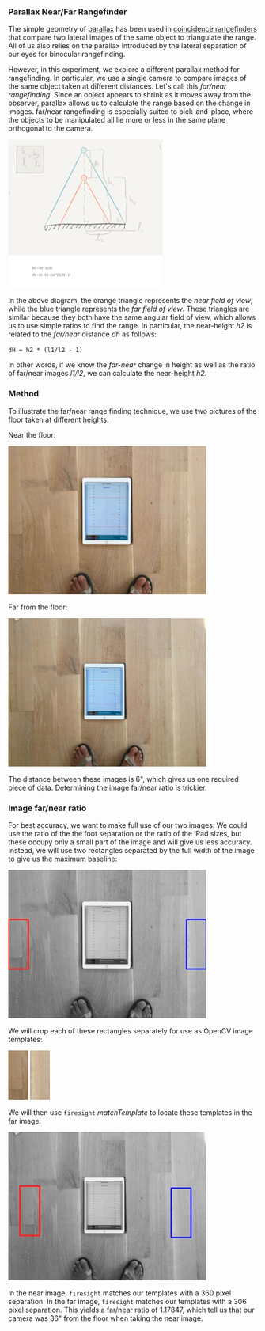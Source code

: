 ### Parallax Near/Far Rangefinder
The simple geometry of [parallax](https://en.wikipedia.org/wiki/Parallax) has been used
in [coincidence rangefinders](https://en.wikipedia.org/wiki/Coincidence_rangefinder) that
compare two lateral images of the same object to triangulate the range. 
All of us also relies on the parallax introduced by the lateral separation of our eyes for binocular rangefinding.

However, in this experiment, we explore a different parallax method for rangefinding.
In particular, we use a single camera to compare images of the same object taken at different
distances. Let's call this _far/near rangefinding_. Since an object appears to shrink as it moves
away from the observer, parallax allows us to calculate the range based on the change in images.
far/near rangefinding is especially suited to pick-and-place, where the objects to be manipulated
all lie more or less in the same plane orthogonal to the camera.

<a href="https://github.com/firepick1/fpd-vision/blob/master/XP009-Parallax-Range/img/parallax.png">
    <img src="https://github.com/firepick1/fpd-vision/blob/master/XP009-Parallax-Range/img/parallax.png" height=300px></a>

In the above diagram, the orange triangle represents the _near field of view_, while the blue triangle represents
the _far field of view_. These triangles are similar because they both have the same angular field of view,
which allows us to use simple ratios to find the range. In particular, the near-height *h2* is related
to the _far/near_ distance *dh* as follows:

`dH = h2 * (l1/l2 - 1)`

In other words, if we know the _far-near_ change in height as well as the ratio of far/near images *l1/l2*, we
can calculate the near-height *h2*.

### Method
To illustrate the far/near range finding technique, we use two pictures of the floor taken at different
heights.

Near the floor:

![](https://github.com/firepick1/fpd-vision/blob/master/XP009-Parallax-Range/img/FloorNear.jpg)

Far from the floor:

![](https://github.com/firepick1/fpd-vision/blob/master/XP009-Parallax-Range/img/FloorFar.jpg)

The distance between these images is 6", which gives us one required piece of data.
Determining the image far/near ratio is trickier.

### Image far/near ratio
For best accuracy, we want to make full use of our two images. We could use the ratio of the 
the foot separation or the ratio of the iPad sizes, but these occupy only a small part of the
image and will give us less accuracy. Instead, we will use two rectangles separated by the
full width of the image to give us the maximum baseline:

![](https://github.com/firepick1/fpd-vision/blob/master/XP009-Parallax-Range/img/matchnear.jpg)

We will crop each of these rectangles separately for use as OpenCV image templates:

![](https://github.com/firepick1/fpd-vision/blob/master/XP009-Parallax-Range/img/l-tmplt.jpg)
![](https://github.com/firepick1/fpd-vision/blob/master/XP009-Parallax-Range/img/r-tmplt.jpg)

We will then use `firesight` _matchTemplate_ to locate these templates in the far image:

![](https://github.com/firepick1/fpd-vision/blob/master/XP009-Parallax-Range/img/matchfar.jpg)

In the near image, `firesight` matches our templates with a 360 pixel separation.
In the far image, `firesight` matches our templates with a 306 pixel separation.
This yields a far/near ratio of 1.17847, which tell us that our camera was 36" from the floor
when taking the near image.

